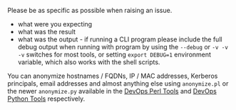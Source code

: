 Please be as specific as possible when raising an issue.

- what were you expecting
- what was the result
- what was the output - if running a CLI program please include the full debug output when running with program by using the `--debug` or `-v -v -v` switches for most tools, or setting `export DEBUG=1` environment variable, which also works with the shell scripts.

You can anonymize hostnames / FQDNs, IP / MAC addresses, Kerberos principals, email addresses and almost anything else using `anonymize.pl` or the newer `anonymize.py` available in the [DevOps Perl Tools](https://github.com/HariSekhon/DevOps-Perl-Tools) and [DevOps Python Tools](https://github.com/HariSekhon/DevOps-Python-Tools) respectively.
